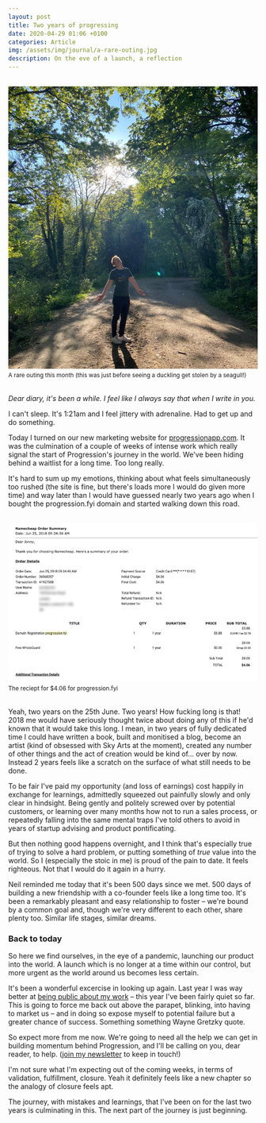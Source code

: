```yaml
---
layout: post
title: Two years of progressing
date: 2020-04-29 01:06 +0100
categories: Article
img: /assets/img/journal/a-rare-outing.jpg
description: On the eve of a launch, a reflection
---
```


<br>
<img src="/assets/img/journal/a-rare-outing.jpg">
<br>
<small>A rare outing this month (this was just before seeing a duckling get stolen by a seagull!)</small>
<br>
<br>

_Dear diary, it's been a while. I feel like I always say that when I write in you._

I can't sleep. It's 1:21am and I feel jittery with adrenaline. Had to get up and do something.

Today I turned on our new marketing website for [progressionapp.com](https://progressionapp.com). It was the culmination of a couple of weeks of intense work which really signal the start of Progression's journey in the world. We've been hiding behind a waitlist for a long time. Too long really.

It's hard to sum up my emotions, thinking about what feels simultaneously too rushed (the site is fine, but there's loads more I would do given more time) and way later than I would have guessed nearly two years ago when I bought the progression.fyi domain and started walking down this road.

<br>
<img src="/assets/img/journal/domain.jpg">
<br>
<small>The reciept for $4.06 for progression.fyi</small>
<br>
<br>

Yeah, two years on the 25th June. Two years! How fucking long is that! 2018 me would have seriously thought twice about doing any of this if he'd known that it would take this long. I mean, in two years of fully dedicated time I could have written a book, built and monitised a blog, become an artist (kind of obsessed with Sky Arts at the moment), created any number of other things and the act of creation would be kind of... over by now. Instead 2 years feels like a scratch on the surface of what still needs to be done.

To be fair I've paid my opportunity (and loss of earnings) cost happily in exchange for learnings, admittedly squeezed out painfully slowly and only clear in hindsight. Being gently and politely screwed over by potential customers, or learning over many months how not to run a sales process, or repeatedly falling into the same mental traps I've told others to avoid in years of startup advising and product pontificating.

But then nothing good happens overnight, and I think that's especially true of trying to solve a hard problem, or putting something of _true_ value into the world. So I (especially the stoic in me) is proud of the pain to date. It feels righteous. Not that I would do it again in a hurry.

Neil reminded me today that it's been 500 days since we met. 500 days of building a new friendship with a co-founder feels like a long time too. It's been a remarkably pleasant and easy relationship to foster – we're bound by a common goal and, though we're very different to each other, share plenty too. Similar life stages, similar dreams.

### Back to today

So here we find ourselves, in the eye of a pandemic, launching our product into the world. A launch which is no longer at a time within our control, but more urgent as the world around us becomes less certain.

It's been a wonderful excercise in looking up again. Last year I was way better at [being public about my work](/talk-climbing-your-mountain/) – this year I've been fairly quiet so far. This is going to force me back out above the parapet, blinking, into having to market us – and in doing so expose myself to potential failure but a greater chance of success. Something something Wayne Gretzky quote.

So expect more from me now. We're going to need all the help we can get in building momentum behind Progression, and I'll be calling on you, dear reader, to help. ([join my newsletter](/newsletter) to keep in touch!)

I'm not sure what I'm expecting out of the coming weeks, in terms of validation, fulfillment, closure. Yeah it definitely feels like a new chapter so the analogy of closure feels apt.

The journey, with mistakes and learnings, that I've been on for the last two years is culminating in this. The next part of the journey is just beginning.


